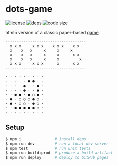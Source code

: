 # dots-game

  [![license][license-image]][license-url]
  [![deps][deps-image]][deps-url]
  ![code size][code-size-image]

html5 version of a classic paper-based [game](https://en.wikipedia.org/wiki/Dots_(game))

```
------------------------------------
  x x x     x x x    x x x    x x
  x    x   x     x     x     x
  x    x   x     x     x      x x
  x    x   x     x     x         x
  x x x     x x x      x      x x
------------------------------------

· · · · · · · · ·
· · · · · ● ● · ·
· · · · ● · · ● ·
· · · · ● · · ● ·
· · ● ● · ● ○ ● ·
· ● · ○ ○ ○ ● ○ ·
· ● · ○ ○ · ● ○ ·
· · ● ● ● ● ● ○ ·
· · · · · · · · ·
```

## Setup

```bash
$ npm i               # install deps
$ npm run dev         # run a local dev server
$ npm test            # run unit tests
$ npm run build:prod  # produce a build artifact
$ npm run deploy      # deploy to GitHub pages
```

[license-image]: https://img.shields.io/github/license/minimalistic-games/dots-game.svg?style=flat-square
[license-url]: https://github.com/minimalistic-games/dots-game/blob/master/LICENSE
[deps-image]: https://img.shields.io/david/minimalistic-games/dots-game.svg?style=flat-square
[deps-url]: https://david-dm.org/minimalistic-games/dots-game
[code-size-image]: https://img.shields.io/github/languages/code-size/minimalistic-games/dots-game.svg?style=flat-square
